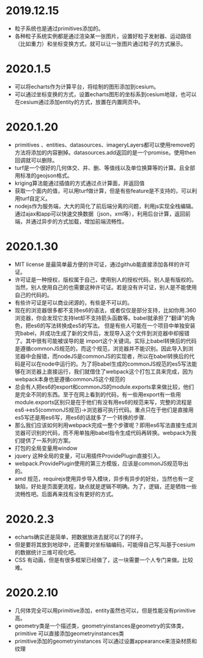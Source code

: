# 2019.12.15

* 粒子系统也是通过primitives添加的。
* 各种粒子系统实例都是通过渲染某一张图片，设置好粒子发射器、运动路径（比如重力）和坐标变换方式，就可以让一张图片通过粒子的方式展示。



# 2020.1.5

* 可以将echarts作为计算平台，将绘制的图形添加到cesium。
* 可以通过坐标变换的方式，设置echarts图形的坐标系到cesium地球，也可以在cesium通过添加entity的方式，放置在内置网页中。



# 2020.1.20

* primitives 、entities、datasources、imageryLayers都可以使用remove的方法将添加的内容删掉。datasources.add返回的是一个promise。使用then回调就可以删除。
* turf是一个很好的几何体交、并、删、等值线以及单位换算等的计算。且全部用标准的geojson格式。
* kriging算法能通过插值的方式通过点计算面，并返回值
* 获取一个面内的值，可以用turf做计算，但是有些feature是不支持的，可以利用turf自定义。
* nodejs作为服务端，大大的简化了前后端分离的问题，利用js实现全栈编辑。通过ajax和app可以快速交换数据（json，xml等），利用后台计算，返回前端，并通过异步的方式加载，增加前端流畅性。

# 2020.1.30

* MIT license 是最简单最方便的许可证，通过github能直接添加各样的许可证。
* 许可证是一种授权，版权属于自己，使用别人的授权代码，别人是有版权的。当然，别人使用自己的也需要这种许可证。若是没有许可证，别人是不能使用自己的代码的。
* 有些许可证是可以商业闭源的，有些是不可以的。
* 现在的浏览器很多都不支持es6的语法，或者仅仅是部分支持，比如你用.360浏览器，你会发现它支持let却不支持箭头函数等。babel就承担了“翻译”的角色，把es6的写法转换成es5的写法。 但是有些人可能在一个项目中单独安装完babel，并成功生成了新的文件后，发现导入这个文件到浏览器中却报错了。其中很有可能被误导的是 import这个关键词。实际上babel转换后的代码是遵循commonJS规范的，而这个规范，浏览器并不能识别。因此导入到浏览器中会报错，而nodeJS是commonJS的实现者，所以在babel转换后的代码是可以在node中运行的。为了将babel生成的commonJS规范的es5写法能够在浏览器上直接运行，我们就借住了webpack这个打包工具来完成，因为webpack本身也是遵循commonJS这个规范的
* 总会有人把es6的export和commonJS的module.exports拿来做比较，他们是完全不同的东西。至于在网上看到的代码，有一些用export有一些用module.exports区别只是在于他们有没有用es6的规范来写，完整的流程是 es6->es5(commonJS规范)->浏览器可执行代码。重点只在于他们是直接用es5写还是用es6写，用es6的话就多了一个转换的步骤.
* 那么我们应该如何利用webpack完成一整个步骤呢？即用es6写法直接生成浏览器可识别的代码，而不用单独用babel指令生成代码再转换。webpack为我们提供了一系列的方案。
* 打包的全局变量用window
* jquery 这种全局的变量，可以用插件ProvidePlugin直接引入。
* webpack.ProvidePlugin使用的第三方模版，应该是commonJS规范导出的。
* amd 规范，requirejs使用异步导入模块，异步有异步的好处，当然也有一定缺陷，好处是页面更流程，缺点就是逻辑不明确。为了，逻辑，还是牺牲一些流畅性吧。后面再来找有没有更好的方式。

# 2020.2.3
* echarts确实还是简单，把数据放进去就可以了的样子。
* 但是要将其放到地球中，还需要对坐标轴编码，可能得自己写,叫基于cesium的数据统计三维可视化吧。
* CSS 有动画，但是有很多框架已经做了，这一块需要一个人专门来做。比较难。

# 2020.2.10
* 几何体完全可以用primitive添加，entity虽然也可以，但是性能没有primitive高。
* geometry类是一个描述类，geometryinstances是geometry的实体类，primitive 可以直接添加geometryinstances类
* primitive添加的geometryinstances 可以通过设置appearance来渲染材质和纹理
